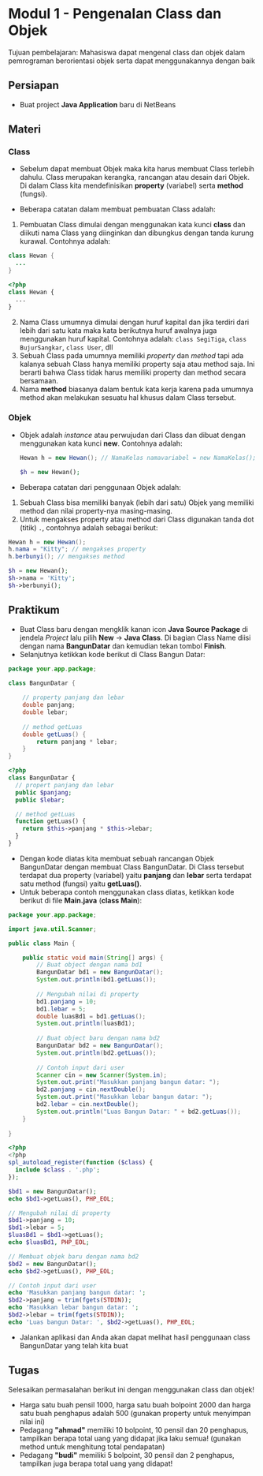 # Modul 1 - Pengenalan Class dan Objek

Tujuan pembelajaran: Mahasiswa dapat mengenal class dan objek dalam pemrograman berorientasi objek serta dapat menggunakannya  dengan baik

## Persiapan

* Buat project __Java Application__ baru di NetBeans

## Materi
### Class

* Sebelum dapat membuat Objek maka kita harus membuat Class terlebih dahulu. Class merupakan kerangka,  rancangan atau desain dari Objek. Di dalam Class kita mendefinisikan __property__ (variabel) serta __method__ (fungsi). 

* Beberapa catatan dalam membuat pembuatan Class adalah:

1. Pembuatan Class dimulai dengan menggunakan kata kunci __class__ dan diikuti nama Class yang diinginkan dan dibungkus dengan tanda kurung kurawal. Contohnya adalah:

```java
class Hewan {
  ...
}
```

```php
<?php
class Hewan {
  ...
}
```

2. Nama Class umumnya dimulai dengan huruf kapital dan jika terdiri dari lebih dari satu kata maka kata berikutnya huruf awalnya juga menggunakan huruf kapital. Contohnya adalah: ```class SegiTiga```, ```class BujurSangkar```, ```class User```, dll
3. Sebuah  Class pada umumnya memiliki _property_ dan _method_ tapi ada kalanya sebuah Class hanya memiliki property saja atau method saja. Ini berarti bahwa Class tidak harus memiliki property dan method secara bersamaan.
4. Nama __method__ biasanya dalam bentuk kata kerja karena pada umumnya method akan melakukan sesuatu hal khusus dalam Class tersebut.

### Objek

* Objek adalah _instance_ atau perwujudan dari Class dan dibuat dengan menggunakan kata kunci __new__. Contohnya adalah:

  ```java
  Hewan h = new Hewan(); // NamaKelas namavariabel = new NamaKelas();
  ```

  ```php
  $h = new Hewan();
  ```

* Beberapa catatan dari penggunaan Objek adalah:

1. Sebuah Class bisa memiliki banyak (lebih dari satu) Objek yang memiliki method dan nilai property-nya masing-masing.
2. Untuk mengakses property atau method dari Class digunakan tanda dot (titik) ```.```, contohnya adalah sebagai berikut:

```java
Hewan h = new Hewan();
h.nama = "Kitty"; // mengakses property
h.berbunyi(); // mengakses method
```

```php
$h = new Hewan();
$h->nama = 'Kitty';
$h->berbunyi();
```

## Praktikum

* Buat Class baru dengan mengklik kanan icon __Java Source Package__ di jendela _Project_ lalu pilih __New__ -> __Java Class__. Di bagian Class Name diisi dengan nama __BangunDatar__ dan kemudian tekan tombol __Finish__.
* Selanjutnya ketikkan kode berikut di Class Bangun Datar:

```java
package your.app.package;

class BangunDatar {
    
    // property panjang dan lebar
    double panjang;
    double lebar;
    
    // method getLuas
    double getLuas() {
        return panjang * lebar;
    }
}
```

```php
<?php
class BangunDatar {
  // propert panjang dan lebar
  public $panjang;
  public $lebar;

  // method getLuas
  function getLuas() {
    return $this->panjang * $this->lebar;
  }
}
```

* Dengan kode diatas kita membuat sebuah rancangan Objek BangunDatar dengan membuat Class BangunDatar. Di Class tersebut terdapat dua property (variabel) yaitu __panjang__ dan __lebar__ serta terdapat satu method (fungsi) yaitu __getLuas()__.
* Untuk beberapa contoh menggunakan class diatas, ketikkan kode berikut di file __Main.java__ (__class Main__):

```java
package your.app.package;

import java.util.Scanner;

public class Main {

    public static void main(String[] args) {
        // Buat object dengan nama bd1
        BangunDatar bd1 = new BangunDatar();
        System.out.println(bd1.getLuas());
        
        // Mengubah nilai di property
        bd1.panjang = 10;
        bd1.lebar = 5;
        double luasBd1 = bd1.getLuas();
        System.out.println(luasBd1);
        
        // Buat object baru dengan nama bd2
        BangunDatar bd2 = new BangunDatar();
        System.out.println(bd2.getLuas());
        
        // Contoh input dari user
        Scanner cin = new Scanner(System.in);
        System.out.print("Masukkan panjang bangun datar: ");
        bd2.panjang = cin.nextDouble();
        System.out.print("Masukkan lebar bangun datar: ");
        bd2.lebar = cin.nextDouble();
        System.out.println("Luas Bangun Datar: " + bd2.getLuas());
    }
    
}
```

```php
<?php
<?php
spl_autoload_register(function ($class) {
  include $class . '.php';
});

$bd1 = new BangunDatar();
echo $bd1->getLuas(), PHP_EOL;

// Mengubah nilai di property
$bd1->panjang = 10;
$bd1->lebar = 5;
$luasBd1 = $bd1->getLuas();
echo $luasBd1, PHP_EOL;

// Membuat objek baru dengan nama bd2
$bd2 = new BangunDatar();
echo $bd2->getLuas(), PHP_EOL;

// Contoh input dari user
echo 'Masukkan panjang bangun datar: ';
$bd2->panjang = trim(fgets(STDIN));
echo 'Masukkan lebar bangun datar: ';
$bd2->lebar = trim(fgets(STDIN));
echo 'Luas bangun Datar: ', $bd2->getLuas(), PHP_EOL;
```


* Jalankan aplikasi dan Anda akan dapat melihat hasil penggunaan class BangunDatar yang telah kita buat

## Tugas

Selesaikan permasalahan berikut ini dengan menggunakan class dan objek!

- Harga satu buah pensil 1000, harga satu buah bolpoint 2000 dan harga satu buah penghapus adalah 500 (gunakan property untuk menyimpan nilai ini)
- Pedagang __"ahmad"__ memiliki 10 bolpoint, 10 pensil dan 20 penghapus, tampilkan berapa total uang yang didapat jika laku semua! (gunakan method untuk menghitung total pendapatan)
- Pedagang __"budi"__ memiliki 5 bolpoint, 30 pensil dan 2 penghapus, tampilkan juga berapa total uang yang didapat!
